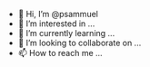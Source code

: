 - 👋 Hi, I’m @psammuel
- 👀 I’m interested in ...
- 🌱 I’m currently learning ...
- 💞️ I’m looking to collaborate on ...
- 📫 How to reach me ...

<!---
psammuel/psammuel is a ✨ special ✨ repository because its `README.md` (this file) appears on your GitHub profile.
You can click the Preview link to take a look at your changes.
--->
